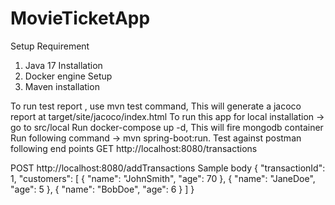 # MovieTicketApp
Setup Requirement
1) Java 17 Installation
2) Docker engine Setup
3) Maven installation


To run test report , use mvn test command, This will generate a jacoco report at
target/site/jacoco/index.html
To run this app for local installation -> go to src/local
Run docker-compose up -d, This will fire mongodb container
Run following command -> mvn spring-boot:run.
Test against postman following end points
GET http://localhost:8080/transactions

POST http://localhost:8080/addTransactions
Sample body
{
"transactionId": 1,
"customers": [
{
"name": "JohnSmith",
"age": 70
},
{
"name": "JaneDoe",
"age": 5
},
{
"name": "BobDoe",
"age": 6
}
]
}